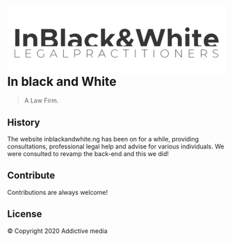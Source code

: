 <img src="images/logo.png" align="right" />

# In black and White
> A Law Firm.



## History
The website inblackandwhite.ng has been on for a while, providing consultations, professional legal help and advise for various individuals.
We were consulted to revamp the back-end and this we did!

## Contribute

Contributions are always welcome!


## License
© Copyright 2020 Addictive media
